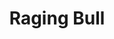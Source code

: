 ---
title: "Raging Bull"

year: 1980

director: "Martin Scorsese"

summary: "A rise-and-fall story about a boxer. It's good."

comment: "Don't see any other boxing movies (even if you want to hear Dolph Lundgren say 'I must break you'). There are no other movies about boxing or any other 'the rise and fall of' movies. Not even the Godfather is a 'the rise and fall of'-movie next to this. Someone talks about* Boogie Nights *? That's right, punch 'em in the face!"

image: "https://media.giphy.com/media/QFE8N36eT2Nvq/giphy.gif"

rottentomates: "https://www.rottentomatoes.com/m/raging_bull"

imdb: "https://www.imdb.com/title/tt0081398/"

quotes:
  
---